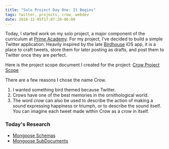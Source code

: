 ```yaml
---
title: "Solo Project Day One: It Begins"
tags: twitter, projects, crow, webdev
date: 2016-12-05T17:07:20-06:00
---
```


Today, I started work on my solo project, a major component of the curriculum at [Prime Academy](http://primeacademy.io). For my project, I've decided to build a simple Twitter application. Heavily inspired by the late [Birdhouse](http://birdhouseapp.com) iOS app, it is a place to craft tweets, store them for later posting as drafts, and post them to Twitter once they are perfect.

Here is the project scope document I created for the project: [Crow Project Scope](https://docs.google.com/document/d/17EUIFvcU5Hg-axvDmtTtoNeCzHPXpkBbMduVAJ4DLDU/edit?usp=sharing)

There are a few reasons I chose the name Crow.

1. I wanted something bird themed because Twitter.
2. Crows have one of the best memories in the ornithological world.
3. The word *crow* can also be used to describe the action of making a sound expressing happiness or triumph, or to describe the sound itself. You can imagine each tweet made within Crow as a *crow* in itself.

### Today's Research

- [Mongoose Schemas](http://mongoosejs.com/docs/guide.html)
- [Mongoose SubDocuments](http://mongoosejs.com/docs/subdocs.html)
